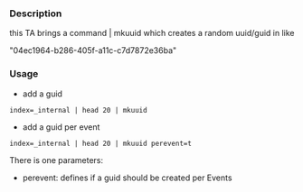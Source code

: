 ### Description

this TA brings a command | mkuuid which creates a random uuid/guid in like

"04ec1964-b286-405f-a11c-c7d7872e36ba"

### Usage

- add a guid 
```
index=_internal | head 20 | mkuuid
```

- add a guid per event
```
index=_internal | head 20 | mkuuid perevent=t
```

There is one parameters:

* perevent: defines if a guid should be created per Events

